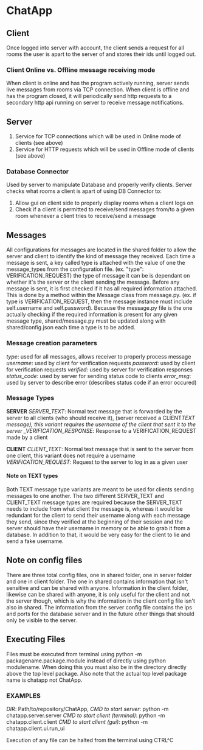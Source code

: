 # ChatApp

## Client

Once logged into server with account, the client sends a request for all rooms the user is apart to the server of and stores their ids until logged out.

### Client Online vs. Offline message receiving mode

When client is online and has the program actively running, server sends live messages from rooms via TCP connection.
When client is offline and has the program closed, it will periodically send http requests to a secondary http api running on server to receive message notifications.

## Server

1. Service for TCP connections which will be used in Online mode of clients (see above)
2. Service for HTTP requests which will be used in Offline mode of clients (see above)

### Database Connector

Used by server to manipulate Database and properly verify clients.
Server checks what rooms a client is apart of using DB Connector to:

1. Allow gui on client side to properly display rooms when a client logs on
2. Check if a client is permitted to receive/send messages from/to a given room whenever a client tries to receive/send a message

## Messages

All configurations for messages are located in the shared folder to allow the server and client to identify the kind of message they received. Each time a message is sent, a key called type is attached with the value of one the message_types from the configuration file. (ex. "type": VERIFICATION_REQUEST) the type of message it can be is dependant on whether it's the server or the client sending the message. Before any message is sent, it is first checked if it has all required information attached. This is done by a method within the Message class from message.py. (ex. if type is VERIFICATION_REQUEST, then the message instance must include self.username and self.password). Because the message.py file is the one actually checking if the required information is present for any given message type, shared/message.py must be updated along with shared/config.json each time a type is to be added.

### Message creation parameters

_type_: used for all messages, allows receiver to properly process message
_username_: used by client for verification requests
_password_: used by client for verification requests
_verified_: used by server for verification responses
_status_code_: used by server for sending status code to clients
_error_msg_: used by server to describe error (describes status code if an error occured)

### Message Types

**SERVER**
_SERVER_TEXT_: Normal text message that is forwarded by the server to all clients (who should receive it), (server received a CLIENT*TEXT message), this variant requires the username of the client that sent it to the server
\_VERIFICATION_RESPONSE*: Response to a VERIFICATION_REQUEST made by a client

**CLIENT**
_CLIENT_TEXT_: Normal text message that is sent to the server from one client, this variant does not require a username
_VERIFICATION_REQUEST_: Request to the server to log in as a given user

#### Note on TEXT types

Both TEXT message type variants are meant to be used for clients sending messages to one another. The two different SERVER_TEXT and CLIENT_TEXT message types are required because the SERVER_TEXT needs to include from what client the message is, whereas it would be redundant for the client to send their username along with each message they send, since they verified at the beginning of their session and the server should have their username in memory or be able to grab it from a database. In addition to that, it would be very easy for the client to lie and send a fake username.

## Note on config files

There are three total config files, one in shared folder, one in server folder and one in client folder. The one in shared contains information that isn't sensitive and can be shared with anyone. Information in the client folder, likewise can be shared with anyone, it is only useful for the client and not the server though, which is why the information in the client config file isn't also in shared. The information from the server config file contains the ips and ports for the database server and in the future other things that should only be visible to the server.

## Executing Files

Files must be executed from terminal using python -m packagename.package.module instead of directly using python modulename. When doing this you must also be in the directory directly above the top level package. Also note that the actual top level package name is chatapp not ChatApp.

### EXAMPLES

_DIR_: Path/to/repository/ChatApp,
_CMD to start server_: python -m chatapp.server.server
_CMD to start client (terminal)_: python -m chatapp.client.client
_CMD to start client (gui)_: python -m chatapp.client.ui.run_ui

Execution of any file can be halted from the terminal using CTRL^C
